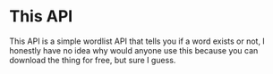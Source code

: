 # This API
This API is a simple wordlist API that tells you if a word exists or not, I honestly have no idea why would anyone use this because you can download the thing for free, but sure I guess.
